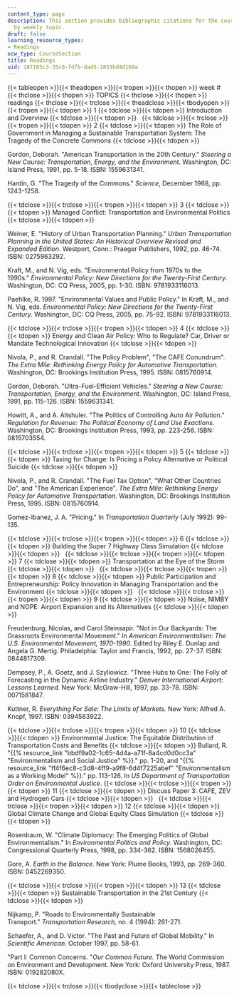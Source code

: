 ```yaml
---
content_type: page
description: This section provides bibliographic citations for the course, organized
  by weekly topic.
draft: false
learning_resource_types:
- Readings
ocw_type: CourseSection
title: Readings
uid: 187165c3-35c0-fdfb-dad5-1853bd4d169a
---
```

{{< tableopen >}}{{< theadopen >}}{{< tropen >}}{{< thopen >}}
week #
{{< thclose >}}{{< thopen >}}
TOPICS
{{< thclose >}}{{< thopen >}}
readings
{{< thclose >}}{{< trclose >}}{{< theadclose >}}{{< tbodyopen >}}{{< tropen >}}{{< tdopen >}}
1
{{< tdclose >}}{{< tdopen >}}
Introduction and Overview
{{< tdclose >}}{{< tdopen >}}
 
{{< tdclose >}}{{< trclose >}}{{< tropen >}}{{< tdopen >}}
2
{{< tdclose >}}{{< tdopen >}}
The Role of Government in Managing a Sustainable Transportation System: The Tragedy of the Concrete Commons
{{< tdclose >}}{{< tdopen >}}

Gordon, Deborah. "American Transportation in the 20th Century." *Steering a New Course: Transportation, Energy, and the Environment*. Washington, DC: Island Press, 1991, pp. 5-18. ISBN: 1559631341.

Hardin, G. "The Tragedy of the Commons." *Science*, December 1968, pp. 1243-1258.

{{< tdclose >}}{{< trclose >}}{{< tropen >}}{{< tdopen >}}
3
{{< tdclose >}}{{< tdopen >}}
Managed Conflict: Transportation and Environmental Politics
{{< tdclose >}}{{< tdopen >}}

Weiner, E. "History of Urban Transportation Planning." *Urban Transportation Planning in the United States: An Historical Overview Revised and Expanded Edition.* Westport, Conn.: Praeger Publishers, 1992, pp. 46-74. ISBN: 0275963292.

Kraft, M., and N. Vig, eds. "Environmental Policy from 1970s to the 1990s." *Environmental Policy: New Directions for the Twenty-First Century*. Washington, DC: CQ Press, 2005, pp. 1-30. ISBN: 9781933116013.

Paehlke, R. 1997. "Environmental Values and Public Policy." In Kraft, M., and N. Vig, eds. *Environmental Policy: New Directions for the Twenty-First Century.* Washington, DC: CQ Press, 2005, pp. 75-92. ISBN: 9781933116013.

{{< tdclose >}}{{< trclose >}}{{< tropen >}}{{< tdopen >}}
4
{{< tdclose >}}{{< tdopen >}}
Energy and Clean Air Policy: Who to Regulate? Car, Driver or Mandate Technological Innovation
{{< tdclose >}}{{< tdopen >}}

Nivola, P., and R. Crandall. "The Policy Problem", "The CAFE Conundrum". *The Extra Mile: Rethinking Energy Policy for Automotive Transportation.* Washington, DC: Brookings Institution Press, 1995. ISBN: 0815760914.

Gordon, Deborah. "Ultra-Fuel-Efficient Vehicles." *Steering a New Course: Transportation, Energy, and the Environment*. Washington, DC: Island Press, 1991, pp. 115-126. ISBN: 1559631341.

Howitt, A., and A. Altshuler. "The Politics of Controlling Auto Air Pollution." *Regulation for Revenue: The Political Economy of Land Use Exactions.* Washington, DC: Brookings Institution Press, 1993, pp. 223-256. ISBN: 0815703554.

{{< tdclose >}}{{< trclose >}}{{< tropen >}}{{< tdopen >}}
5
{{< tdclose >}}{{< tdopen >}}
Taxing for Change: Is Pricing a Policy Alternative or Political Suicide
{{< tdclose >}}{{< tdopen >}}

Nivola, P., and R. Crandall. "The Fuel Tax Option", "What Other Countries Do", and "The American Experience". *The Extra Mile: Rethinking Energy Policy for Automotive Transportation.* Washington, DC: Brookings Institution Press, 1995. ISBN: 0815760914.

Gomez-Ibanez, J. A. "Pricing." In *Transportation Quarterly* (July 1992): 99-135.

{{< tdclose >}}{{< trclose >}}{{< tropen >}}{{< tdopen >}}
6
{{< tdclose >}}{{< tdopen >}}
Building the Super 7 Highway Class Simulation
{{< tdclose >}}{{< tdopen >}}
 
{{< tdclose >}}{{< trclose >}}{{< tropen >}}{{< tdopen >}}
7
{{< tdclose >}}{{< tdopen >}}
Transportation at the Eye of the Storm
{{< tdclose >}}{{< tdopen >}}
 
{{< tdclose >}}{{< trclose >}}{{< tropen >}}{{< tdopen >}}
8
{{< tdclose >}}{{< tdopen >}}
Public Participation and Entrepreneurship: Policy Innovation in Managing Transportation and the Environment
{{< tdclose >}}{{< tdopen >}}
 
{{< tdclose >}}{{< trclose >}}{{< tropen >}}{{< tdopen >}}
9
{{< tdclose >}}{{< tdopen >}}
Noise, NIMBY and NOPE: Airport Expansion and its Alternatives
{{< tdclose >}}{{< tdopen >}}

Freudenburg, Nicolas, and Carol Steinsapir. "Not in Our Backyards: The Grassroots Environmental Movement." In *American Environmentalism: The U.S. Environmental Movement, 1970-1990*. Edited by Riley E. Dunlap and Angela G. Mertig. Philadelphia: Taylor and Francis, 1992, pp. 27-37. ISBN: 0844817309.

Dempsey, P., A. Goetz, and J. Szyliowicz. "Three Hubs to One: The Folly of Forecasting in the Dynamic Airline Industry." *Denver International Airport: Lessons Learned.* New York: McGraw-Hill, 1997, pp. 33-78. ISBN: 0071581847.

Kuttner, R. *Everything For Sale: The Limits of Markets.* New York: Alfred A. Knopf, 1997. ISBN: 0394583922.

{{< tdclose >}}{{< trclose >}}{{< tropen >}}{{< tdopen >}}
10
{{< tdclose >}}{{< tdopen >}}
Environmental Justice: The Equitable Distribution of Transportation Costs and Benefits
{{< tdclose >}}{{< tdopen >}}
Bullard, R. "{{% resource_link "bbdf9a02-1c65-4d4a-a71f-8a4cd0d0cc3a" "Environmentalism and Social Justice" %}}." pp. 1-20, and "{{% resource_link "ff4f6ec8-c3d8-4ff9-a9f8-6d4f7225abef" "Environmentalism as a Working Model" %}}." pp. 113-126. In *US Department of Transportation Order on Environmental Justice*.
{{< tdclose >}}{{< trclose >}}{{< tropen >}}{{< tdopen >}}
11
{{< tdclose >}}{{< tdopen >}}
Discuss Paper 3: CAFE, ZEV and Hydrogen Cars
{{< tdclose >}}{{< tdopen >}}
 
{{< tdclose >}}{{< trclose >}}{{< tropen >}}{{< tdopen >}}
12
{{< tdclose >}}{{< tdopen >}}
Global Climate Change and Global Equity Class Simulation
{{< tdclose >}}{{< tdopen >}}

Rosenbaum, W. "Climate Diplomacy: The Emerging Politics of Global Environmentalism." In *Environmental Politics and Policy*. Washington, DC: Congressional Quarterly Press, 1998, pp. 334-362. ISBN: 1568026455.

Gore, A. *Earth in the Balance*. New York: Plume Books, 1993, pp. 269-360. ISBN: 0452269350.

{{< tdclose >}}{{< trclose >}}{{< tropen >}}{{< tdopen >}}
13
{{< tdclose >}}{{< tdopen >}}
Sustainable Transportation in the 21st Century
{{< tdclose >}}{{< tdopen >}}

Nijkamp, P. "Roads to Environmentally Sustainable Transport." *Transportation Research,* no. 4 (1994): 261-271.

Schaefer, A., and D. Victor. "The Past and Future of Global Mobility." In *Scientific American*. October 1997, pp. 58-61.

"Part I: Common Concerns. "*Our Common Future.* The World Commission on Environment and Development. New York: Oxford University Press, 1987. ISBN: 019282080X.

{{< tdclose >}}{{< trclose >}}{{< tbodyclose >}}{{< tableclose >}}